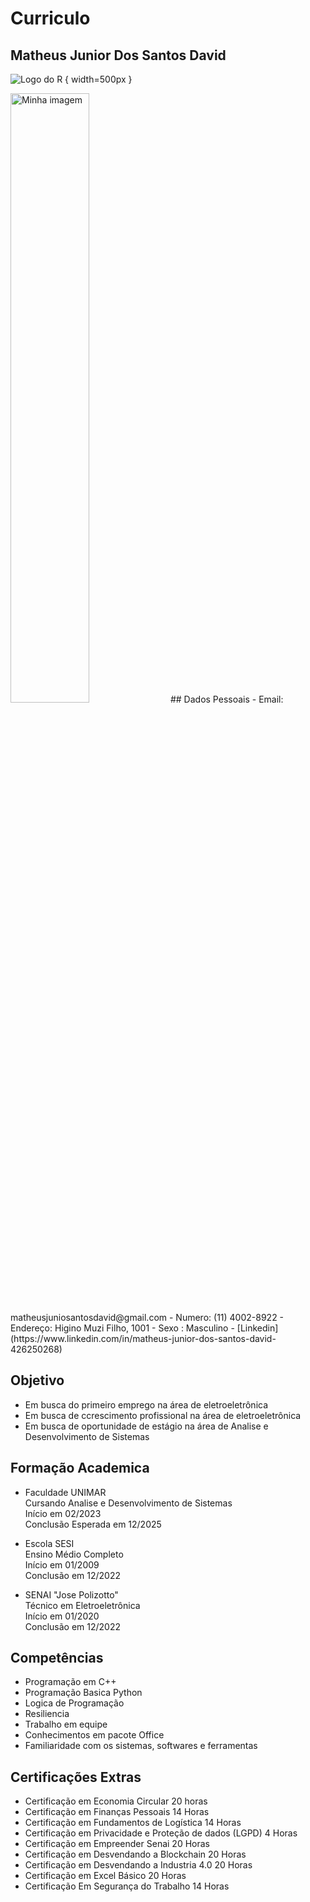 # Curriculo 
## Matheus Junior Dos Santos David 
![Logo do R](https://pbs.twimg.com/profile_images/1603962865903456256/TOlBwld9_400x400.jpg) { width=500px }

<img src="https://pbs.twimg.com/profile_images/1603962865903456256/TOlBwld9_400x400.jpg" alt="Minha imagem" style="width:50%;">
## Dados Pessoais 
- Email: matheusjuniosantosdavid@gmail.com
- Numero: (11) 4002-8922
- Endereço: Higino Muzi Filho, 1001
- Sexo : Masculino 
- [Linkedin](https://www.linkedin.com/in/matheus-junior-dos-santos-david-426250268)

 ## Objetivo 
- Em busca do primeiro emprego na área de eletroeletrônica <br/>
- Em busca de ccrescimento profissional na área de eletroeletrônica <br/>
- Em busca de oportunidade de estágio na área de Analise e Desenvolvimento de Sistemas <br/>

## Formação Academica 
- Faculdade UNIMAR 
   <br /> Cursando Analise e Desenvolvimento de Sistemas <br /> Início em 02/2023<br /> 
   Conclusão Esperada em 12/2025<br />

- Escola SESI 
<br />Ensino Médio Completo<br />
Início em 01/2009<br />
Conclusão em 12/2022<br />

- SENAI "Jose Polizotto" 
<br />Técnico em Eletroeletrônica<br />
Início em 01/2020<br />
Conclusão em 12/2022<br />

## Competências

- Programação em C++
- Programação Basica Python 
- Logica de Programação 
- Resiliencia 
- Trabalho em equipe 
- Conhecimentos em pacote Office 
- Familiaridade com os sistemas, softwares e ferramentas

## Certificações Extras
- Certificação em Economia Circular 20 horas<br/>
- Certificação em Finanças Pessoais 14 Horas <br/>
- Certificação em Fundamentos de Logística 14 Horas <br/>
- Certificação em Privacidade e Proteção de dados (LGPD) 4 Horas <br/>
- Certificação em Empreender Senai 20 Horas <br/>
- Certificação em Desvendando a Blockchain 20 Horas <br/>
- Certificação em Desvendando a Industria 4.0 20 Horas <br/>
- Certificação em Excel Básico 20 Horas <br/>
- Certificação Em Segurança do Trabalho 14 Horas <br/>
